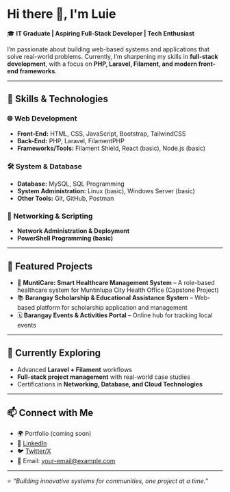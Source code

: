 # Hi there 👋, I'm Luie  

🎓 **IT Graduate | Aspiring Full-Stack Developer | Tech Enthusiast**  

I’m passionate about building web-based systems and applications that solve real-world problems. Currently, I’m sharpening my skills in **full-stack development**, with a focus on **PHP, Laravel, Filament, and modern front-end frameworks**.  

---

## 🚀 Skills & Technologies  

### 🌐 Web Development  
- **Front-End:** HTML, CSS, JavaScript, Bootstrap, TailwindCSS  
- **Back-End:** PHP, Laravel, FilamentPHP  
- **Frameworks/Tools:** Filament Shield, React (basic), Node.js (basic)  

### 🛠️ System & Database  
- **Database:** MySQL, SQL Programming  
- **System Administration:** Linux (basic), Windows Server (basic)  
- **Other Tools:** Git, GitHub, Postman  

### 📡 Networking & Scripting  
- **Network Administration & Deployment**  
- **PowerShell Programming (basic)**  

---

## 📌 Featured Projects  
- 🏥 **MuntiCare: Smart Healthcare Management System** – A role-based healthcare system for Muntinlupa City Health Office (Capstone Project)  
- 📚 **Barangay Scholarship & Educational Assistance System** – Web-based platform for scholarship application and management  
- 🗓️ **Barangay Events & Activities Portal** – Online hub for tracking local events  

---

## 🌱 Currently Exploring  
- Advanced **Laravel + Filament** workflows  
- **Full-stack project management** with real-world case studies  
- Certifications in **Networking, Database, and Cloud Technologies**  

---

## 📫 Connect with Me  
- 🌍 Portfolio (coming soon)  
- 💼 [LinkedIn](#)  
- 🐦 [Twitter/X](#)  
- 📧 Email: your-email@example.com  

---

⭐️ _“Building innovative systems for communities, one project at a time.”_  
